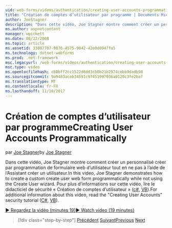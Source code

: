 ```yaml
---
uid: web-forms/videos/authentication/creating-user-accounts-programmatically
title: "Création de comptes d’utilisateur par programme | Documents Microsoft"
author: JoeStagner
description: "Dans cette vidéo, Joe Stagner montre comment créer un personnalisé créer par programmation de formulaire web d’utilisateur tout en ne pas à l’aide de l’Assistant créer un utilisateur. Pour les autres je..."
ms.author: aspnetcontent
manager: wpickett
ms.date: 08/22/2008
ms.topic: article
ms.assetid: 33087707-9876-4575-9042-42e0d0947fa5
ms.technology: dotnet-webforms
ms.prod: .net-framework
msc.legacyurl: /web-forms/videos/authentication/creating-user-accounts-programmatically
msc.type: video
ms.openlocfilehash: cb8bff2cc1522d8dd3cb0b21b2974cebb9dadb98
ms.sourcegitcommit: 9a9483aceb34591c97451997036a9120c3fe2baf
ms.translationtype: MT
ms.contentlocale: fr-FR
ms.lasthandoff: 11/10/2017
---
```

<a name="creating-user-accounts-programmatically"></a><span data-ttu-id="b02b8-104">Création de comptes d’utilisateur par programme</span><span class="sxs-lookup"><span data-stu-id="b02b8-104">Creating User Accounts Programmatically</span></span>
====================
<span data-ttu-id="b02b8-105">par [Joe Stagner](https://github.com/JoeStagner)</span><span class="sxs-lookup"><span data-stu-id="b02b8-105">by [Joe Stagner](https://github.com/JoeStagner)</span></span>

<span data-ttu-id="b02b8-106">Dans cette vidéo, Joe Stagner montre comment créer un personnalisé créer par programmation de formulaire web d’utilisateur tout en ne pas à l’aide de l’Assistant créer un utilisateur.</span><span class="sxs-lookup"><span data-stu-id="b02b8-106">In this video, Joe Stagner demonstrates how to create a custom create user web form programmatically while not using the Create User wizard.</span></span> <span data-ttu-id="b02b8-107">Pour plus d’informations sur cette vidéo, lire le didacticiel de sécurité « Création de comptes d’utilisateur » ([c#](../../overview/older-versions-security/membership/creating-user-accounts-cs.md), [VB](../../overview/older-versions-security/membership/creating-user-accounts-vb.md)).</span><span class="sxs-lookup"><span data-stu-id="b02b8-107">For additional information about this video, read the "Creating User Accounts" security tutorial ([C#](../../overview/older-versions-security/membership/creating-user-accounts-cs.md), [VB](../../overview/older-versions-security/membership/creating-user-accounts-vb.md)).</span></span>

[<span data-ttu-id="b02b8-108">&#9654; Regardez la vidéo (minutes 19)</span><span class="sxs-lookup"><span data-stu-id="b02b8-108">&#9654; Watch video (19 minutes)</span></span>](https://channel9.msdn.com/Blogs/ASP-NET-Site-Videos/creating-user-accounts-programmatically)

>[!div class="step-by-step"]
<span data-ttu-id="b02b8-109">[Précédent](creating-user-accounts-with-the-create-user-wizard.md)
[Suivant](validating-users-manually.md)</span><span class="sxs-lookup"><span data-stu-id="b02b8-109">[Previous](creating-user-accounts-with-the-create-user-wizard.md)
[Next](validating-users-manually.md)</span></span>
